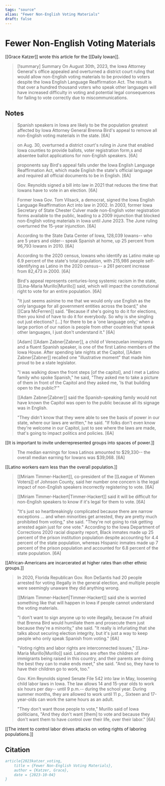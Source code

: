 ```yaml
---
tags: "source"
alias: "Fewer Non-English Voting Materials"
draft: false
---
```

# Fewer Non-English Voting Materials
[[Grace Katzer]] wrote this article for the [[Daily Iowan]].

> [!summary] Summary
> On August 30th, 2023, the Iowa Attorney General's office appealed and overturned a district court ruling that would allow non-English voting materials to be provided to voters despite the Iowa English Language Reaffirmation Act. The result is that over a hundred thousand voters who speak other languages will have increased difficulty in voting and potential legal consequences for failing to vote correctly due to miscommunications.

## Notes
> Spanish speakers in Iowa are likely to be the population greatest affected by Iowa Attorney General Brenna Bird's appeal to remove all non-English voting materials in the state. [6A]

> on Aug. 30, overturned a district court's ruling in June that enabled Iowa counties to provide ballots, voter registration form,s and absentee ballot applications for non-English speakers. [6A]

> proponents say Bird's appeal falls under the Iowa English Language Reaffirmation Act, which made English the state's official language and required all official documents to be in English. [6A]

> Gov. Reynolds signed a bill into law in 2021 that reduces the time that Iowans have to vote in an election. [6A]

> Former Iowa Gov. Tom Vilsack, a democrat, signed the Iowa English Language Reaffirmation Act into law in 2002. In 2003, former Iowa Secretary of State Chester Culver made non-English voter registration forms available to the public, leading to a 2009 injunction that blocked non-English voting materials in Iowa until June 2023. The June ruling overturned the 15-year injunction. [6A]

> According to the State Data Center of Iowa, 128,039 Iowans-- who are 5 years and older-- speak Spanish at home, up 25 percent from 96,793 Iowans in 2010. [6A]

> According to the 2020 census, Iowans who identify as Latino make up 6.9 percent of the state's total population, with 215,986 people self-identifying as Latino in the 2020 census-- a 261 percent increase from 82,473 in 2000. [6A]

> Bird's appeal represents centuries-long systemic racism in the state, [[Lina-Maria Murillo|Murillo]] said, which will impact the constitutional right to vote for an entire population. [6A]

> "It just seems asinine to me that we would only use English as the only language for all government entities across the board," she [[Cara McFerren]] said. "Because if she's going to do it for elections, then you kind of have to do it for everybody. So why is she singling out just elections? [...] for there to be a 'one language only,' when a large portion of our nation is people from other countries that speak other languages, I just don't understand it." [6A]

> [Adam] [[Adam Zabner|Zabner]], a child of Venezuelan immigrants and a fluent Spanish speaker, is one of the first Latino members of the Iowa House. After spending late nights at the Capitol, [[Adam Zabner|Zabner]] recalled one "illustrative moment" that made him proud to be a state legislator. 
> 
> "I was walking down the front steps [of the capitol], and I met a Latino family who spoke Spanish," he said, "They asked me to take a picture of them in front of the Capitol and they asked me, 'Is that building open to the public?'"
> 
> [[Adam Zabner|Zabner]] said the Spanish-speaking family would not have known the Capitol was open to the public because all its signage was in English.
> 
> "They didn't know that they were able to see the basis of power in our state, where our laws are written," he said. "If folks don't even know they're welcome in our Capitol, just to see where the laws are made, that's going to impact politics and policies. [6A]

[[It is important to invite underrepresented groups into spaces of power.]]

> The median earnings for Iowa Latinos amounted to $29,330-- the overall median earning for Iowans was $39,068. [6A]

[[Latino workers earn less than the overall population.]]

> [[Miriam Timmer-Hackert]], co-president of the [[League of Women Voters]] of Johnson County, said her number one concern is the legal impact of non-English speakers incorrectly registering to vote. [6A]

> [[Miriam Timmer-Hackert|Timmer-Hackert]] said it will be difficult for non-English speakers to know if it's legal for them to vote. [6A]

> "It's just so heartbreakingly complicated because there are narrow exceptions ... and when minorities get arrested, they are pretty much prohibited from voting," she said. "They're not going to risk getting arrested again just for one vote." 
> According to the Iowa Department of Corrections 2020 racial disparity report, Black inmates made up 25 percent of the prison institution population despite accounting for 4.4 percent of the state population, whereas Hispanic inmates made up 7 percent of the prison population and accounted for 6.8 percent of the state population. [6A]

[[African-Americans are incarcerated at higher rates than other ethnic groups.]]

> In 2020, Florida Republican Gov. Ron DeSantis had 20 people arrested for voting illegally in the general election, and multiple people were seemingly unaware they did anything wrong.
> 
> [[Miriam Timmer-Hackert|Timmer-Hackert]] said she is worried something like that will happen in Iowa if people cannot understand the voting materials. 
> 
> "I don't want to sign anyone up to vote illegally, because I'm afraid that Brenna Bird would humiliate them and prosecute them just because they're a minority," she said. "It really is infuriating that she talks about securing election integrity, but it's just a way to keep people who only speak Spanish from voting." [6A]

> "Voting rights and labor rights are interconnected issues," [[Lina-Maria Murillo|Murillo]] said.
> Latinos are often the children of immigrants being raised in this country, and their parents are doing the best they can to make ends meet," she said. "And so, they have to have their children go to work, too."
> 
> Gov. Kim Reynolds signed Senate File 542 into law in May, loosening child labor laws in Iowa. The law allows 14 and 15-year olds to work six hours per day-- until 9 p.m.-- during the school year. During summer months, they are allowed to work until 11 p.,. Sixteen and 17-year-olds can work the same hours as an adult.
> 
> "They don't want those people to vote," Murillo said of Iowa politicians, "And they don't want [them] to vote and because they don't want them to have control over their life, over their labor."  [6A]

[[The intent to control labor drives attacks on voting rights of laboring populations.]]

## Citation

```bibtex
article{2023katzer_voting,
	title = {Fewer Non-English Voting Materials},
	author = {Katzer, Grace},
	date = {2023-10-04}
}
```

